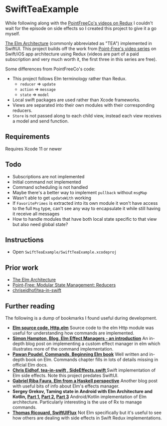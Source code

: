 # SwiftTeaExample

While following along with the [PointFreeCo's videos on Redux](https://www.pointfree.co/episodes/ep65-swiftui-and-state-management-part-1) I couldn't wait for the episode on side effects so I created this project to give it a go myself.

[The Elm Architecture](https://guide.elm-lang.org/architecture/) (commonly abbreviated as "TEA") implemented in SwiftUI. This project builds off the work from [Point-Free's video series](https://www.pointfree.co/episodes/ep65-swiftui-and-state-management-part-1) on Swift/iOS app architecture using Redux (videos are part of a paid subscription and very much worth it, the first three in this series are free).

Some differences from PointFreeCo's code:

- This project follows Elm terminology rather than Redux.
	- `reducer` => `update`
	- `action` => `message`
	- `state` => `model`
- Local swift packages are used rather than Xcode frameworks.
- Views are separated into their own modules with their corresponding reducers.
- `Store` is not passed along to each child view, instead each view receives a model and send function.

## Requirements

Requires Xcode 11 or newer

## Todo

- Subscriptions are not implemented
- Initial command not implemented
- Command scheduling is not handled
- Maybe there's a better way to implement `pullback` without `msgMap`
- Wasn't able to get `updateWith` working
- If `FavoritePrimes` is extracted into its own module it won't have access to the full `Msg` type, can't see any way to encapsulate it while still having it receive all messages
- How to handle modules that have both local state specific to that view but also need global state?

## Instructions

- Open `SwiftTeaExample/SwiftTeaExample.xcodeproj`

## Prior work

- [The Elm Architecture](https://guide.elm-lang.org/architecture/) 
- [Point-Free: Modular State Management: Reducers](https://github.com/pointfreeco/episode-code-samples/tree/master/0072-modular-state-management-reducers)
- [chriseidhof/tea-in-swift](https://github.com/chriseidhof/tea-in-swift)

## Further reading

The following is a dump of bookmarks I found useful during development.

- **[Elm source code, Http.elm](https://github.com/elm/http/blob/master/src/Http.elm)** Source code to the elm Http module was useful for understanding how commands are implemented.
- **[Simon Hampton, Blog, Elm Effect Managers - an introduction](http://simonh1000.github.io/2017/05/effect-managers/)** An in-depth blog post on implementing a custom effect manager in elm which illustrates more of the command implementation.
- **[Pawan Poudel, Commands, Beginning Elm book](https://elmprogramming.com/commands.html)** Well written and in-depth book on Elm. Commands chapter fills in lots of details missing in official Elm docs.
- **[Chris Eidhof, tea-in-swift
, SideEffects.swift
](https://github.com/chriseidhof/tea-in-swift/blob/master/Todos/TodosFramework/Elm/SideEffects.swift)** Swift implementation of Elm side effects. Note this project predates SwiftUI.
- **[Gabriel Riba Faura, Elm from a Haskell perspective](https://www.schoolofhaskell.com/user/griba/elm-from-a-haskell-perspective)** Another blog post with useful bits of info about Elm's effects manager.
- **Sergey Grekov, Taming state in Android with Elm Architecture and Kotlin, [Part 1](https://proandroiddev.com/taming-state-in-android-with-elm-architecture-and-kotlin-part-1-566caae0f706), [Part 2](https://proandroiddev.com/taming-state-in-android-with-elm-architecture-and-kotlin-part-2-c709f75f7596), [Part 3](https://proandroiddev.com/taming-state-in-android-with-elm-architecture-and-kotlin-part-3-f37a7a630ec1)** Android/Kotlin implementation of Elm architecture. Particularly interesting is the use of Rx to manage commands.
- **[Thomas Ricouard, SwiftUIFlux](https://github.com/Dimillian/SwiftUIFlux)** Not Elm specifically but it's useful to see how others are dealing with side effects in Swift Redux implementations.